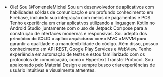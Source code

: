 -  Oie! Sou @FonteneleMichel
Sou um desenvolvedor de aplicativos com
habilidades sólidas de comunicação e um
profundo conhecimento em Firebase,
incluindo sua integração com meios de
pagamentos e POS. Tenho experiência em
criar aplicativos utilizando a linguagem
Kotlin no Android Studio, juntamente com o
uso de Jetpack Compose para a construção de
interfaces modernas e responsivas. Sou
adepto dos princípios do SOLID e aplico
arquiteturas como MVC e MVVM para garantir
a qualidade e a manutenibilidade do código.
Além disso, possuo conhecimento em API
REST, Google Play Services e WebView. Tenho
experiência em automação de testes e estou
familiarizado com os protocolos de
comunicação, como o Hypertext Transfer
Protocol. Sou apaixonado pelo Material
Design e sempre busco criar experiências de
usuário intuitivas e visualmente atraentes.



